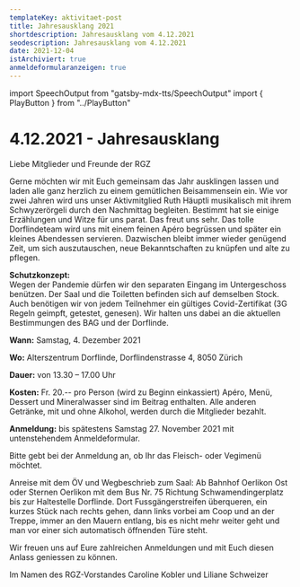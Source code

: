 ```yaml
---
templateKey: aktivitaet-post
title: Jahresausklang 2021
shortdescription: Jahresausklang vom 4.12.2021
seodescription: Jahresausklang vom 4.12.2021
date: 2021-12-04
istArchiviert: true
anmeldeformularanzeigen: true
---
```

import SpeechOutput from "gatsby-mdx-tts/SpeechOutput"
import { PlayButton } from "../PlayButton"

<SpeechOutput id="jahresausklang-2021-12-04" customPlayButton={PlayButton}>

# 4.12.2021 - Jahresausklang

Liebe Mitglieder und Freunde der RGZ

Gerne möchten wir mit Euch gemeinsam das Jahr ausklingen lassen und laden alle ganz herzlich zu einem gemütlichen Beisammensein ein. Wie vor zwei Jahren wird uns unser Aktivmitglied Ruth Häuptli musikalisch mit ihrem Schwyzerörgeli durch den Nachmittag begleiten. Bestimmt hat sie einige Erzählungen und Witze für uns parat. Das freut uns sehr. Das tolle Dorflindeteam wird uns mit einem feinen Apéro begrüssen und später ein kleines Abendessen servieren. Dazwischen bleibt immer wieder genügend Zeit, um sich auszutauschen, neue Bekanntschaften zu knüpfen und alte zu pflegen. 


**Schutzkonzept:**  
Wegen der Pandemie dürfen wir den separaten Eingang im Untergeschoss benützen. Der Saal und die Toiletten befinden sich auf demselben Stock. Auch benötigen wir von jedem Teilnehmer ein gültiges Covid-Zertifikat (3G Regeln geimpft, getestet, genesen). Wir halten uns dabei an die aktuellen Bestimmungen des BAG und der Dorflinde. 

**Wann:**
Samstag, 4. Dezember 2021

**Wo:**
Alterszentrum Dorflinde, Dorflindenstrasse 4, 
		8050 Zürich

**Dauer:**		von 13.30 – 17.00 Uhr 

**Kosten:** Fr. 20.-- pro Person (wird zu Beginn einkassiert) 
	Apéro, Menü, Dessert und Mineralwasser sind im Beitrag enthalten. Alle anderen Getränke, mit und ohne Alkohol, werden durch die Mitglieder bezahlt.


**Anmeldung:** bis spätestens Samstag 27. November 2021 mit untenstehendem Anmeldeformular.

Bitte gebt bei der Anmeldung an, ob Ihr das Fleisch- oder Vegimenü möchtet.

Anreise mit dem ÖV und Wegbeschrieb zum Saal:
Ab Bahnhof Oerlikon Ost oder Sternen Oerlikon mit dem Bus Nr. 75 Richtung Schwamendingerplatz bis zur Haltestelle Dorflinde. 
Dort Fussgängerstreifen überqueren, ein kurzes Stück nach rechts gehen, dann links vorbei am Coop und an der Treppe, immer an den Mauern entlang, bis es nicht mehr weiter geht und man vor einer sich automatisch öffnenden Türe steht.

Wir freuen uns auf Eure zahlreichen Anmeldungen und mit Euch diesen Anlass geniessen zu können. 

Im Namen des RGZ-Vorstandes 
Caroline Kobler und Liliane Schweizer

</SpeechOutput>
